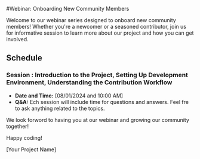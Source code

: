 #Webinar: Onboarding New Community Members

Welcome to our webinar series designed to onboard new community members! Whether you're a newcomer or a seasoned contributor, join us for informative session to learn more about our project and how you can get involved.

## Schedule

### Session : Introduction to the Project, Setting Up Development Environment, Understanding the Contribution Workflow

- **Date and Time:** [08/01/2024 and 10:00 AM]
- **Q&A:** Ech session will include time for questions and answers. Feel fre to ask anything related to the topics.

We look forword to having you at our webinar and growing our community together!

Happy coding!

[Your Project Name]
